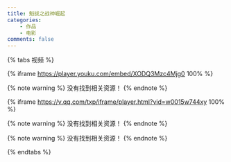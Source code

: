 ```yaml
---
title: 魁拔之战神崛起
categories:
    - 作品
    - 电影
comments: false
---
```

{% tabs 视频 %}
<!-- tab 优酷 -->
{% iframe https://player.youku.com/embed/XODQ3Mzc4Mjg0 100% %}
<!-- endtab -->
<!-- tab 爱奇艺 -->
{% note warning %}
没有找到相关资源！
{% endnote %}
<!-- endtab -->
<!-- tab 腾讯视频 -->
{% iframe https://v.qq.com/txp/iframe/player.html?vid=w0015w744xy 100% %}
<!-- endtab -->
<!-- tab Acfun -->
{% note warning %}
没有找到相关资源！
{% endnote %}
<!-- endtab -->
<!-- tab BiliBili -->
{% note warning %}
没有找到相关资源！
{% endnote %}
<!-- endtab -->
{% endtabs %}